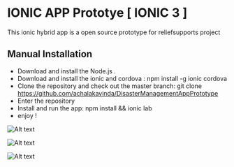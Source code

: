 # IONIC APP Prototye [ IONIC 3 ]
This ionic hybrid app is a open source prototype for reliefsupports project

## Manual Installation

  - Download and install the Node.js .
  - Download and install the ionic and cordova : npm install -g ionic cordova
  - Clone the repository and check out the master branch: git clone https://github.com/achalakavinda/DisasterManagementAppPrototype
  - Enter the repository 
  - Install and run the app: npm install && ionic lab
  - enjoy !

![Alt text](https://github.com/achalakavinda/DisasterManagementAppPrototype/blob/master/Images/Main%20Pages.PNG?raw=true "")

![Alt text](https://github.com/achalakavinda/DisasterManagementAppPrototype/blob/master/Images/Home.PNG?raw=true "")

![Alt text](https://github.com/achalakavinda/DisasterManagementAppPrototype/blob/master/Images/add%20items.PNG?raw=true "")

